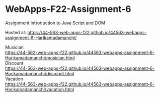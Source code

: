 # WebApps-F22-Assignment-6
Assignment introduction to Java Script and DOM


Hosted at: 
https://44-563-web-apps-f22.github.io/44563-webapps-assignment-6-Harikamadamanchi/ 

Musician <br>
https://44-563-web-apps-f22.github.io/44563-webapps-assignment-6-Harikamadamanchi/musician.html <br>
Discount<br>
https://44-563-web-apps-f22.github.io/44563-webapps-assignment-6-Harikamadamanchi/discount.html <br>
Vacation<br>
https://44-563-web-apps-f22.github.io/44563-webapps-assignment-6-Harikamadamanchi/vacation.html <br>